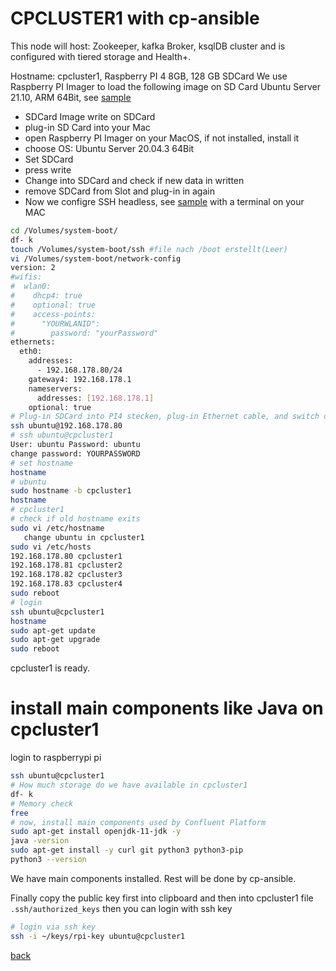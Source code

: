 # CPCLUSTER1 with cp-ansible

This node will host: Zookeeper, kafka Broker, ksqlDB cluster and is configured with tiered storage and Health+.

Hostname: cpcluster1, Raspberry PI 4 8GB, 128 GB SDCard
We use Raspberry PI Imager to load the following image on SD Card Ubuntu Server 21.10, ARM 64Bit, see [sample](https://www.thorsten-hans.com/install-ubuntu-server-20-10-on-a-raspberry-pi/)
* SDCard Image write on SDCard
* plug-in SD Card into your Mac
* open Raspberry PI Imager on your MacOS, if not installed, install it
* choose OS: Ubuntu Server 20.04.3 64Bit
* Set SDCard 
* press write
* Change into SDCard and check if new data in written
* remove SDCard from Slot and plug-in in again
* Now we configre SSH headless, see [sample](https://www.tomshardware.com/reviews/raspberry-pi-headless-setup-how-to,6028.html) with a terminal on your MAC
```bash
cd /Volumes/system-boot/
df- k
touch /Volumes/system-boot/ssh #file nach /boot erstellt(Leer)
vi /Volumes/system-boot/network-config
version: 2
#wifis:
#  wlan0:
#    dhcp4: true
#    optional: true
#    access-points:
#      "YOURWLANID":
#        password: "yourPassword"
ethernets:
  eth0:
    addresses:
      - 192.168.178.80/24
    gateway4: 192.168.178.1
    nameservers:
      addresses: [192.168.178.1]
    optional: true
# Plug-in SDCard into PI4 stecken, plug-in Ethernet cable, and switch on power
ssh ubuntu@192.168.178.80
# ssh ubuntu@cpcluster1
User: ubuntu Password: ubuntu
change password: YOURPASSWORD
# set hostname 
hostname
# ubuntu
sudo hostname -b cpcluster1
hostname
# cpcluster1
# check if old hostname exits
sudo vi /etc/hostname
   change ubuntu in cpcluster1
sudo vi /etc/hosts
192.168.178.80 cpcluster1
192.168.178.81 cpcluster2
192.168.178.82 cpcluster3
192.168.178.83 cpcluster4
sudo reboot
# login
ssh ubuntu@cpcluster1
hostname
sudo apt-get update
sudo apt-get upgrade
sudo reboot
``` 
cpcluster1 is ready.

# install main components like Java on cpcluster1
login to raspberrypi pi 
```bash
ssh ubuntu@cpcluster1
# How much storage do we have available in cpcluster1
df- k
# Memory check
free
# now, install main components used by Confluent Platform
sudo apt-get install openjdk-11-jdk -y
java -version
sudo apt-get install -y curl git python3 python3-pip
python3 --version
```

We have main components installed. Rest will be done by cp-ansible.

Finally copy the public key first into clipboard and then into cpcluster1 file `.ssh/authorized_keys` then you can login with ssh key
```bash
# login via ssh key
ssh -i ~/keys/rpi-key ubuntu@cpcluster1
```




[back](Readme.md)